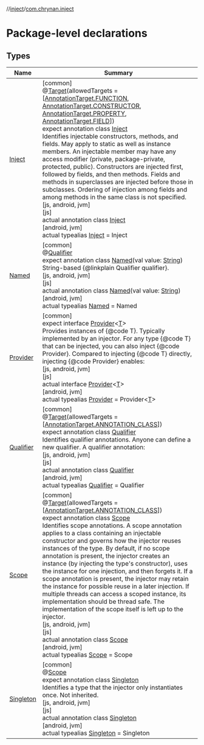 //[inject](../../index.md)/[com.chrynan.inject](index.md)

# Package-level declarations

## Types

| Name | Summary |
|---|---|
| [Inject](-inject/index.md) | [common]<br>@[Target](https://kotlinlang.org/api/latest/jvm/stdlib/kotlin.annotation/-target/index.html)(allowedTargets = [[AnnotationTarget.FUNCTION](https://kotlinlang.org/api/latest/jvm/stdlib/kotlin.annotation/-annotation-target/-f-u-n-c-t-i-o-n/index.html), [AnnotationTarget.CONSTRUCTOR](https://kotlinlang.org/api/latest/jvm/stdlib/kotlin.annotation/-annotation-target/-c-o-n-s-t-r-u-c-t-o-r/index.html), [AnnotationTarget.PROPERTY](https://kotlinlang.org/api/latest/jvm/stdlib/kotlin.annotation/-annotation-target/-p-r-o-p-e-r-t-y/index.html), [AnnotationTarget.FIELD](https://kotlinlang.org/api/latest/jvm/stdlib/kotlin.annotation/-annotation-target/-f-i-e-l-d/index.html)])<br>expect annotation class [Inject](-inject/index.md)<br>Identifies injectable constructors, methods, and fields. May apply to static as well as instance members. An injectable member may have any access modifier (private, package-private, protected, public). Constructors are injected first, followed by fields, and then methods. Fields and methods in superclasses are injected before those in subclasses. Ordering of injection among fields and among methods in the same class is not specified.<br>[js, android, jvm]<br>[js]<br>actual annotation class [Inject](-inject/index.md)<br>[android, jvm]<br>actual typealias [Inject](-inject/index.md) = Inject |
| [Named](-named/index.md) | [common]<br>@[Qualifier](-qualifier/index.md)<br>expect annotation class [Named](-named/index.md)(val value: [String](https://kotlinlang.org/api/latest/jvm/stdlib/kotlin/-string/index.html))<br>String-based {@linkplain Qualifier qualifier}.<br>[js, android, jvm]<br>[js]<br>actual annotation class [Named](-named/index.md)(val value: [String](https://kotlinlang.org/api/latest/jvm/stdlib/kotlin/-string/index.html))<br>[android, jvm]<br>actual typealias [Named](-named/index.md) = Named |
| [Provider](-provider/index.md) | [common]<br>expect interface [Provider](-provider/index.md)&lt;[T](-provider/index.md)&gt;<br>Provides instances of {@code T}. Typically implemented by an injector. For any type {@code T} that can be injected, you can also inject {@code Provider<T>}. Compared to injecting {@code T} directly, injecting {@code Provider<T>} enables:<br>[js, android, jvm]<br>[js]<br>actual interface [Provider](-provider/index.md)&lt;[T](-provider/index.md)&gt;<br>[android, jvm]<br>actual typealias [Provider](-provider/index.md) = Provider&lt;[T](-provider/index.md)&gt; |
| [Qualifier](-qualifier/index.md) | [common]<br>@[Target](https://kotlinlang.org/api/latest/jvm/stdlib/kotlin.annotation/-target/index.html)(allowedTargets = [[AnnotationTarget.ANNOTATION_CLASS](https://kotlinlang.org/api/latest/jvm/stdlib/kotlin.annotation/-annotation-target/-a-n-n-o-t-a-t-i-o-n_-c-l-a-s-s/index.html)])<br>expect annotation class [Qualifier](-qualifier/index.md)<br>Identifies qualifier annotations. Anyone can define a new qualifier. A qualifier annotation:<br>[js, android, jvm]<br>[js]<br>actual annotation class [Qualifier](-qualifier/index.md)<br>[android, jvm]<br>actual typealias [Qualifier](-qualifier/index.md) = Qualifier |
| [Scope](-scope/index.md) | [common]<br>@[Target](https://kotlinlang.org/api/latest/jvm/stdlib/kotlin.annotation/-target/index.html)(allowedTargets = [[AnnotationTarget.ANNOTATION_CLASS](https://kotlinlang.org/api/latest/jvm/stdlib/kotlin.annotation/-annotation-target/-a-n-n-o-t-a-t-i-o-n_-c-l-a-s-s/index.html)])<br>expect annotation class [Scope](-scope/index.md)<br>Identifies scope annotations. A scope annotation applies to a class containing an injectable constructor and governs how the injector reuses instances of the type. By default, if no scope annotation is present, the injector creates an instance (by injecting the type's constructor), uses the instance for one injection, and then forgets it. If a scope annotation is present, the injector may retain the instance for possible reuse in a later injection. If multiple threads can access a scoped instance, its implementation should be thread safe. The implementation of the scope itself is left up to the injector.<br>[js, android, jvm]<br>[js]<br>actual annotation class [Scope](-scope/index.md)<br>[android, jvm]<br>actual typealias [Scope](-scope/index.md) = Scope |
| [Singleton](-singleton/index.md) | [common]<br>@[Scope](-scope/index.md)<br>expect annotation class [Singleton](-singleton/index.md)<br>Identifies a type that the injector only instantiates once. Not inherited.<br>[js, android, jvm]<br>[js]<br>actual annotation class [Singleton](-singleton/index.md)<br>[android, jvm]<br>actual typealias [Singleton](-singleton/index.md) = Singleton |

